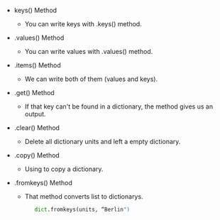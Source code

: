 - keys() Method
   - You can write keys with .keys() method.

- .values() Method
   - You can write values with .values() method.

- .items() Method
   - We can write both of them (values and keys).

- .get() Method
   - If that key can't be found in a dictionary, the method gives us an output.

- .clear() Method
   - Delete all dictionary units and left a empty dictionary.

- .copy() Method
   - Using to copy a dictionary.

- .fromkeys() Method
   - That method converts list to dictionarys.
      ```python
         dict.fromkeys(units, “Berlin")
      ```
